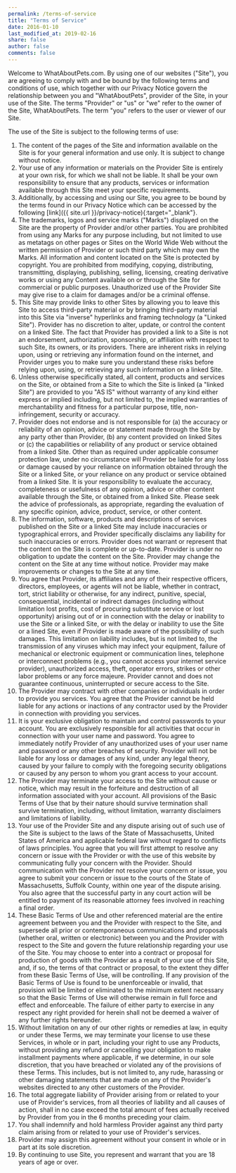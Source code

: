 ```yaml
---
permalink: /terms-of-service
title: "Terms of Service"
date: 2016-01-10
last_modified_at: 2019-02-16
share: false
author: false
comments: false
---
```


Welcome to WhatAboutPets.com. By using one of our websites ("Site"), you are agreeing to comply with and be bound by the following terms and conditions of use, which together with our Privacy Notice govern the relationship between you and "WhatAboutPets", provider of the Site, in your use of the Site. The terms "Provider" or "us" or "we" refer to the owner of the Site, WhatAboutPets. The term "you" refers to the user or viewer of our Site.

The use of the Site is subject to the following terms of use:

1. The content of the pages of the Site and information available on the Site is for your general information and use only. It is subject to change without notice.
2. Your use of any information or materials on the Provider Site is entirely at your own risk, for which we shall not be liable. It shall be your own responsibility to ensure that any products, services or information available through this Site meet your specific requirements.
3. Additionally, by accessing and using our Site, you agree to be bound by the terms found in our Privacy Notice which can be accessed by the following [link]({{ site.url }}/privacy-notice){:target="_blank"}.
4. The trademarks, logos and service marks ("Marks") displayed on the Site are the property of Provider and/or other parties. You are prohibited from using any Marks for any purpose including, but not limited to use as metatags on other pages or Sites on the World Wide Web without the written permission of Provider or such third party which may own the Marks. All information and content located on the Site is protected by copyright. You are prohibited from modifying, copying, distributing, transmitting, displaying, publishing, selling, licensing, creating derivative works or using any Content available on or through the Site for commercial or public purposes. Unauthorized use of the Provider Site may give rise to a claim for damages and/or be a criminal offense.
5. This Site may provide links to other Sites by allowing you to leave this Site to access third-party material or by bringing third-party material into this Site via "inverse" hyperlinks and framing technology (a "Linked Site"). Provider has no discretion to alter, update, or control the content on a linked Site. The fact that Provider has provided a link to a Site is not an endorsement, authorization, sponsorship, or affiliation with respect to such Site, its owners, or its providers. There are inherent risks in relying upon, using or retrieving any information found on the internet, and Provider urges you to make sure you understand these risks before relying upon, using, or retrieving any such information on a linked Site.
6. Unless otherwise specifically stated, all content, products and services on the Site, or obtained from a Site to which the Site is linked (a "linked Site") are provided to you "AS IS" without warranty of any kind either express or implied including, but not limited to, the implied warranties of merchantability and fitness for a particular purpose, title, non-infringement, security or accuracy.
7. Provider does not endorse and is not responsible for (a) the accuracy or reliability of an opinion, advice or statement made through the Site by any party other than Provider, (b) any content provided on linked Sites or (c) the capabilities or reliability of any product or service obtained from a linked Site. Other than as required under applicable consumer protection law, under no circumstance will Provider be liable for any loss or damage caused by your reliance on information obtained through the Site or a linked Site, or your reliance on any product or service obtained from a linked Site. It is your responsibility to evaluate the accuracy, completeness or usefulness of any opinion, advice or other content available through the Site, or obtained from a linked Site. Please seek the advice of professionals, as appropriate, regarding the evaluation of any specific opinion, advice, product, service, or other content.
8. The information, software, products and descriptions of services published on the Site or a linked Site may include inaccuracies or typographical errors, and Provider specifically disclaims any liability for such inaccuracies or errors. Provider does not warrant or represent that the content on the Site is complete or up-to-date. Provider is under no obligation to update the content on the Site. Provider may change the content on the Site at any time without notice. Provider may make improvements or changes to the Site at any time.
9. You agree that Provider, its affiliates and any of their respective officers, directors, employees, or agents will not be liable, whether in contract, tort, strict liability or otherwise, for any indirect, punitive, special, consequential, incidental or indirect damages (including without limitation lost profits, cost of procuring substitute service or lost opportunity) arising out of or in connection with the delay or inability to use the Site or a linked Site, or with the delay or inability to use the Site or a lined Site, even if Provider is made aware of the possibility of such damages. This limitation on liability includes, but is not limited to, the transmission of any viruses which may infect your equipment, failure of mechanical or electronic equipment or communication lines, telephone or interconnect problems (e.g., you cannot access your internet service provider), unauthorized access, theft, operator errors, strikes or other labor problems or any force majeure. Provider cannot and does not guarantee continuous, uninterrupted or secure access to the Site.
10. The Provider may contract with other companies or individuals in order to provide you services. You agree that the Provider cannot be held liable for any actions or inactions of any contractor used by the Provider in connection with providing you services.
11. It is your exclusive obligation to maintain and control passwords to your account. You are exclusively responsible for all activities that occur in connection with your user name and password. You agree to immediately notify Provider of any unauthorized uses of your user name and password or any other breaches of security. Provider will not be liable for any loss or damages of any kind, under any legal theory, caused by your failure to comply with the foregoing security obligations or caused by any person to whom you grant access to your account.
12. The Provider may terminate your access to the Site without cause or notice, which may result in the forfeiture and destruction of all information associated with your account. All provisions of the Basic Terms of Use that by their nature should survive termination shall survive termination, including, without limitation, warranty disclaimers and limitations of liability.
13. Your use of the Provider Site and any dispute arising out of such use of the Site is subject to the laws of the State of Massachusetts, United States of America and applicable federal law without regard to conflicts of laws principles. You agree that you will first attempt to resolve any concern or issue with the Provider or with the use of this website by communicating fully your concern with the Provider. Should communication with the Provider not resolve your concern or issue, you agree to submit your concern or issue to the courts of the State of Massachusetts, Suffolk County, within one year of the dispute arising. You also agree that the successful party in any court action will be entitled to payment of its reasonable attorney fees involved in reaching a final order.
14. These Basic Terms of Use and other referenced material are the entire agreement between you and the Provider with respect to the Site, and supersede all prior or contemporaneous communications and proposals (whether oral, written or electronic) between you and the Provider with respect to the Site and govern the future relationship regarding your use of the Site. You may choose to enter into a contract or proposal for production of goods with the Provider as a result of your use of this Site, and, if so, the terms of that contract or proposal, to the extent they differ from these Basic Terms of Use, will be controlling. If any provision of the Basic Terms of Use is found to be unenforceable or invalid, that provision will be limited or eliminated to the minimum extent necessary so that the Basic Terms of Use will otherwise remain in full force and effect and enforceable. The failure of either party to exercise in any respect any right provided for herein shall not be deemed a waiver of any further rights hereunder.
15. Without limitation on any of our other rights or remedies at law, in equity or under these Terms, we may terminate your license to use these Services, in whole or in part, including your right to use any Products, without providing any refund or cancelling your obligation to make installment payments where applicable, if we determine, in our sole discretion, that you have breached or violated any of the provisions of these Terms. This includes, but is not limited to, any rude, harassing or other damaging statements that are made on any of the Provider's websites directed to any other customers of the Provider.
16. The total aggregate liability of Provider arising from or related to your use of Provider's services, from all theories of liability and all causes of action, shall in no case exceed the total amount of fees actually received by Provider from you in the 6 months preceding your claim.
17. You shall indemnify and hold harmless Provider against any third party claim arising from or related to your use of Provider's services.
18. Provider may assign this agreement without your consent in whole or in part at its sole discretion.
19. By continuing to use Site, you represent and warrant that you are 18 years of age or over.
